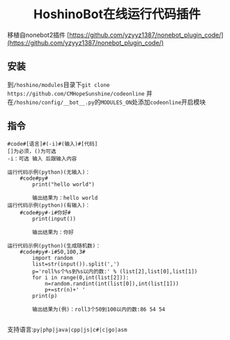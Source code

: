 <div align="center">
    <h1>HoshinoBot在线运行代码插件</h1>
</div>

移植自nonebot2插件 [https://github.com/yzyyz1387/nonebot_plugin_code/](https://github.com/yzyyz1387/nonebot_plugin_code/)

## 安装
到`/hoshino/modules`目录下`git clone https://github.com/CMHopeSunshine/codeonline`
并在`/hoshino/config/__bot__.py`的`MODULES_ON`处添加`codeonline`开启模块

## 指令
```
#code#[语言]#(-i)#(输入)#[代码]
[]为必须，()为可选
-i：可选 输入 后跟输入内容

运行代码示例(python)(无输入)：
    #code#py#
        print("hello world")
        
        输出结果为：hello world
运行代码示例(python)(有输入)：
    #code#py#-i#你好#
        print(input())
        
        输出结果为：你好
        
运行代码示例(python)(生成随机数)：
    #code#py#-i#50,100,3#
        import random
        list=str(input()).split(',')
        p='roll%s个%s到%s以内的数:' % (list[2],list[0],list[1])
        for i in range(0,int(list[2])):
            n=random.randint(int(list[0]),int(list[1]))
            p+=str(n)+' '
        print(p)
        
        输出结果为(例)：roll3个50到100以内的数:86 54 54 
        
```
支持语言:`py|php|java|cpp|js|c#|c|go|asm`
